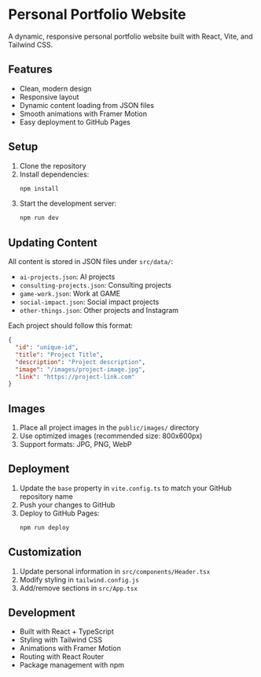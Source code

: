# Personal Portfolio Website

A dynamic, responsive personal portfolio website built with React, Vite, and Tailwind CSS.

## Features

- Clean, modern design
- Responsive layout
- Dynamic content loading from JSON files
- Smooth animations with Framer Motion
- Easy deployment to GitHub Pages

## Setup

1. Clone the repository
2. Install dependencies:
   ```bash
   npm install
   ```
3. Start the development server:
   ```bash
   npm run dev
   ```

## Updating Content

All content is stored in JSON files under `src/data/`:

- `ai-projects.json`: AI projects
- `consulting-projects.json`: Consulting projects
- `game-work.json`: Work at GAME
- `social-impact.json`: Social impact projects
- `other-things.json`: Other projects and Instagram

Each project should follow this format:
```json
{
  "id": "unique-id",
  "title": "Project Title",
  "description": "Project description",
  "image": "/images/project-image.jpg",
  "link": "https://project-link.com"
}
```

## Images

1. Place all project images in the `public/images/` directory
2. Use optimized images (recommended size: 800x600px)
3. Support formats: JPG, PNG, WebP

## Deployment

1. Update the `base` property in `vite.config.ts` to match your GitHub repository name
2. Push your changes to GitHub
3. Deploy to GitHub Pages:
   ```bash
   npm run deploy
   ```

## Customization

1. Update personal information in `src/components/Header.tsx`
2. Modify styling in `tailwind.config.js`
3. Add/remove sections in `src/App.tsx`

## Development

- Built with React + TypeScript
- Styling with Tailwind CSS
- Animations with Framer Motion
- Routing with React Router
- Package management with npm 